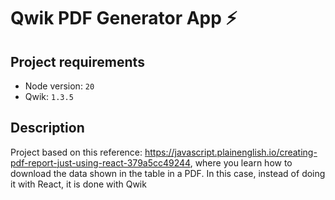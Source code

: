# Qwik PDF Generator App ⚡️

## Project requirements

* Node version: `20`
* Qwik: `1.3.5`


## Description

Project based on this reference: https://javascript.plainenglish.io/creating-pdf-report-just-using-react-379a5cc49244, where you learn how to download the data shown in the table in a PDF. In this case, instead of doing it with React, it is done with Qwik
